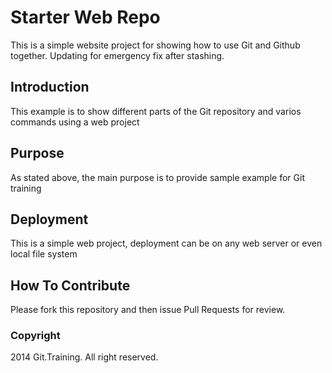 # Starter Web Repo

This is a simple website project for showing how to use Git and Github together. Updating for emergency fix after stashing.

## Introduction

This example is to show different parts of the Git repository and varios commands using a web project

## Purpose

As stated above, the main purpose is to provide sample example for Git training

## Deployment

This is a simple web project, deployment can be on any web server or even local file system

## How To Contribute

Please fork this repository and then issue Pull Requests for review.

### Copyright

2014 Git.Training. All right reserved.